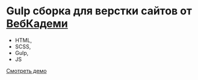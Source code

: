 # Gulp сборка для верстки сайтов от [ВебКадеми](https://webcademy.ru)

- HTML,
- SCSS,
- Gulp,
- JS

[Смотреть демо](https://wvnnvcry.github.io/modimal/)
